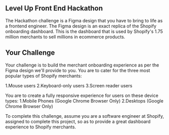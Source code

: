 ## Level Up Front End Hackathon
The Hackathon challenge is a Figma design that you have to bring to life as a frontend engineer. The Figma design is an exact replica of the Shopify onboarding dashboard. This is the dashboard that is used by Shopify's 1.75 million merchants to sell millions in ecommerce products.

## Your Challenge
Your challenge is to build the merchant onboarding experience as per the Figma design we'll provide to you. You are to cater for the three most popular types of Shopify merchants:

1.Mouse users
2.Keyboard-only users
3.Screen reader users

You are to create a fully responsive experience for users on these device types:
1.Mobile Phones (Google Chrome Browser Only)
2.Desktops (Google Chrome Browser Only)

To complete this challenge, assume you are a software engineer at Shopify, assigned to complete this project, so as to provide a great dashboard experience to Shopify merchants.